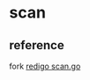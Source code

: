 # scan

## reference
fork [redigo scan.go](https://github.com/gomodule/redigo/blob/master/redis/scan.go)

